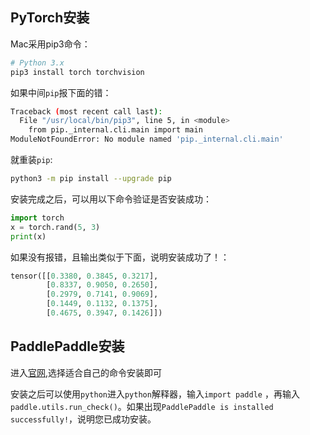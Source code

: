 
## PyTorch安装

Mac采用pip3命令：

```bash
# Python 3.x
pip3 install torch torchvision
```

如果中间`pip`报下面的错：

```bash
Traceback (most recent call last):
  File "/usr/local/bin/pip3", line 5, in <module>
    from pip._internal.cli.main import main
ModuleNotFoundError: No module named 'pip._internal.cli.main'
```

就重装`pip`: 

```bash
python3 -m pip install --upgrade pip
```
安装完成之后，可以用以下命令验证是否安装成功：

```python
import torch
x = torch.rand(5, 3)
print(x)
```

如果没有报错，且输出类似于下面，说明安装成功了！：

```python
tensor([[0.3380, 0.3845, 0.3217],
        [0.8337, 0.9050, 0.2650],
        [0.2979, 0.7141, 0.9069],
        [0.1449, 0.1132, 0.1375],
        [0.4675, 0.3947, 0.1426]])

```

## PaddlePaddle安装

进入[官网](https://www.paddlepaddle.org.cn/install/quick?docurl=/documentation/docs/zh/install/pip/macos-pip.html),选择适合自己的命令安装即可

安装之后可以使用`python`进入`python`解释器，输入`import paddle` ，再输入 `paddle.utils.run_check()`。如果出现`PaddlePaddle is installed successfully!`，说明您已成功安装。